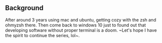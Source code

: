 ## Background
After around 3 years using mac and ubuntu, getting cozy with the zsh and ohmyzsh there. Then come back to windows 10 just to found out that developing software without proper terminal is a doom. ~Let's hope I have the spirit to continue the series, lol~.
